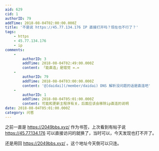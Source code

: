 ```yaml
---
aid: 629
cid: 1
authorID: 79
addTime: 2018-08-04T02:00:00.000Z
title: '不是说 https://45.77.134.176 IP 直接打开吗？现在也不行了？'
tags:
    - https
    - 45.77.134.176
    - ip
comments:
    -
        authorID: 3
        addTime: 2018-08-04T02:49:00.000Z
        content: 「能直连」是错觉 =.=
    -
        authorID: 79
        addTime: 2018-08-04T03:00:00.000Z
        content: '@[daidai](/member/daidai) DNS 解析没问题的话是直连吧'
    -
        authorID: 1
        addTime: 2018-08-04T05:01:00.000Z
        content: 可能和更新主程序有关，后面应该会移除ip直连的说明
date: 2018-08-04T05:01:00.000Z
category: 问答
---
```


之前一直是 https://2049bbs.xyz/ 作为书签，上次看到有帖子说 https://45.77.134.176 可以直接访问的就换了，当时可以，今天发现也打不开了。

还是用回 https://2049bbs.xyz/ 。这个地址今天倒可以只连。
